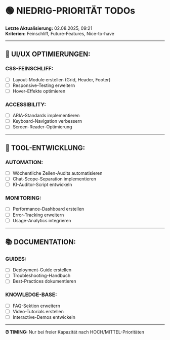 # 🟢 NIEDRIG-PRIORITÄT TODOs

**Letzte Aktualisierung:** 02.08.2025, 09:21  
**Kriterien:** Feinschliff, Future-Features, Nice-to-have

---

## 🎨 **UI/UX OPTIMIERUNGEN:**

### **CSS-FEINSCHLIFF:**

- [ ] Layout-Module erstellen (Grid, Header, Footer)
- [ ] Responsive-Testing erweitern
- [ ] Hover-Effekte optimieren

### **ACCESSIBILITY:**

- [ ] ARIA-Standards implementieren
- [ ] Keyboard-Navigation verbessern
- [ ] Screen-Reader-Optimierung

---

## 🔧 **TOOL-ENTWICKLUNG:**

### **AUTOMATION:**

- [ ] Wöchentliche Zeilen-Audits automatisieren
- [ ] Chat-Scope-Separation implementieren
- [ ] KI-Auditor-Script entwickeln

### **MONITORING:**

- [ ] Performance-Dashboard erstellen
- [ ] Error-Tracking erweitern
- [ ] Usage-Analytics integrieren

---

## 📚 **DOCUMENTATION:**

### **GUIDES:**

- [ ] Deployment-Guide erstellen
- [ ] Troubleshooting-Handbuch
- [ ] Best-Practices dokumentieren

### **KNOWLEDGE-BASE:**

- [ ] FAQ-Sektion erweitern
- [ ] Video-Tutorials erstellen
- [ ] Interactive-Demos entwickeln

---

**⏰ TIMING:** Nur bei freier Kapazität nach HOCH/MITTEL-Prioritäten
